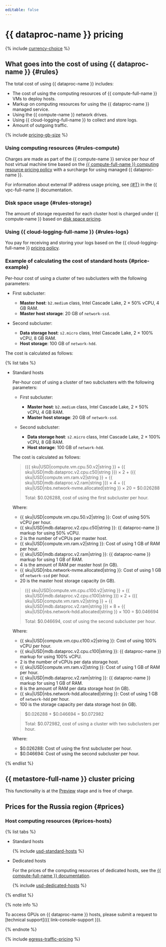 ```yaml
---
editable: false
---
```


# {{ dataproc-name }} pricing


{% include [currency-choice](../_includes/pricing/currency-choice.md) %}


## What goes into the cost of using {{ dataproc-name }} {#rules}

The total cost of using {{ dataproc-name }} includes:

* The cost of using the computing resources of {{ compute-full-name }} VMs to deploy hosts.
* Markup on computing resources for using the {{ dataproc-name }} managed service.
* Using the {{ compute-name }} network drives.
* Using {{ cloud-logging-full-name }} to collect and store logs.
* Amount of outgoing traffic.

{% include [pricing-gb-size](../_includes/pricing-gb-size.md) %}

### Using computing resources {#rules-compute}

Charges are made as part of the {{ compute-name }} service per hour of host virtual machine time based on the [{{ compute-full-name }} computing resource pricing policy](../compute/pricing.md#prices) with a surcharge for using managed {{ dataproc-name }}.

For information about external IP address usage pricing, see [{#T}](../vpc/pricing.md) in the {{ vpc-full-name }} documentation.

### Disk space usage {#rules-storage}

The amount of storage requested for each cluster host is charged under {{ compute-name }} based on [disk space pricing](../compute/pricing.md#prices-storage).

### Using {{ cloud-logging-full-name }} {#rules-logs}

You pay for receiving and storing your logs based on the {{ cloud-logging-full-name }} [pricing policy](../logging/pricing.md).

### Example of calculating the cost of standard hosts {#price-example}

Per-hour cost of using a cluster of two subclusters with the following parameters:

* First subcluster:
  * **Master host**: `b2.medium` class, Intel Cascade Lake, 2 × 50% vCPU, 4 GB RAM.
  * **Master host storage**: 20 GB of `network-ssd`.

* Second subcluster:
  * **Data storage host**: `s2.micro` class, Intel Cascade Lake, 2 × 100% vCPU, 8 GB RAM.
  * **Host storage**: 100 GB of `network-hdd`.

The cost is calculated as follows:



{% list tabs %}

- Standard hosts

  Per-hour cost of using a cluster of two subclusters with the following parameters:

  * First subcluster:
    * **Master host**: `b2.medium` class, Intel Cascade Lake, 2 × 50% vCPU, 4 GB RAM.
    * **Master host storage**: 20 GB of `network-ssd`.

  * Second subcluster:
    * **Data storage host**: `s2.micro` class, Intel Cascade Lake, 2 × 100% vCPU, 8 GB RAM.
    * **Host storage**: 100 GB of `network-hdd`.

  The cost is calculated as follows:

  > ({{ sku|USD|compute.vm.cpu.50.v2|string }} + {{ sku|USD|mdb.dataproc.v2.cpu.c50|string }}) × 2 + ({{ sku|USD|compute.vm.ram.v2|string }} + {{ sku|USD|mdb.dataproc.v2.ram|string }}) × 4 + {{ sku|USD|nbs.network-nvme.allocated|string }} × 20 = $0.026288
  >
  > Total: $0.026288, cost of using the first subcluster per hour.

  Where:

  * {{ sku|USD|compute.vm.cpu.50.v2|string }}: Cost of using 50% vCPU per hour.
  * {{ sku|USD|mdb.dataproc.v2.cpu.c50|string }}: {{ dataproc-name }} markup for using 50% vCPU.
  * 2 is the number of vCPUs per master host.
  * {{ sku|USD|compute.vm.ram.v2|string }}: Сost of using 1 GB of RAM per hour.
  * {{ sku|USD|mdb.dataproc.v2.ram|string }}: {{ dataproc-name }} markup for using 1 GB of RAM.
  * 4 is the amount of RAM per master host (in GB).
  * {{ sku|USD|nbs.network-nvme.allocated|string }}: Сost of using 1 GB of `network-ssd` per hour.
  * 20 is the master host storage capacity (in GB).

  > ({{ sku|USD|compute.vm.cpu.c100.v2|string }} + {{ sku|USD|mdb.dataproc.v2.cpu.c100|string }}) × 2 + ({{ sku|USD|compute.vm.ram.v2|string }} + {{ sku|USD|mdb.dataproc.v2.ram|string }}) × 8 + {{ sku|USD|nbs.network-hdd.allocated|string }} × 100 = $0.046694
  >
  > Total: $0.046694, cost of using the second subcluster per hour.

  Where:

  * {{ sku|USD|compute.vm.cpu.c100.v2|string }}: Cost of using 100% vCPU per hour.
  * {{ sku|USD|mdb.dataproc.v2.cpu.c100|string }}: {{ dataproc-name }} markup for using 100% vCPU.
  * 2 is the number of vCPUs per data storage host.
  * {{ sku|USD|compute.vm.ram.v2|string }}: Сost of using 1 GB of RAM per hour.
  * {{ sku|USD|mdb.dataproc.v2.ram|string }}: {{ dataproc-name }} markup for using 1 GB of RAM.
  * 8 is the amount of RAM per data storage host (in GB).
  * {{ sku|USD|nbs.network-hdd.allocated|string }}: Сost of using 1 GB of `network-hdd` per hour.
  * 100 is the storage capacity per data storage host (in GB).

  > $0.026288 + $0.046694 = $0.072982
  >
  > Total: $0.072982, cost of using a cluster with two subclusters per hour.

  Where:

  * $0.026288: Cost of using the first subcluster per hour.
  * $0.046694: Cost of using the second subcluster per hour.

{% endlist %}


## {{ metastore-full-name }} cluster pricing

This functionality is at the [Preview](../overview/concepts/launch-stages.md) stage and is free of charge.

## Prices for the Russia region {#prices}


### Host computing resources {#prices-hosts}



{% list tabs %}

- Standard hosts

  {% include [usd-standard-hosts](../_pricing/data-proc/usd-standard-hosts.md) %}

- Dedicated hosts

  For the prices of the computing resources of dedicated hosts, see the [{{ compute-full-name }} documentation](../compute/pricing.md#prices-dedicated-host).

  {% include [usd-dedicated-hosts](../_pricing/data-proc/usd-dedicated-hosts.md) %}

{% endlist %}


{% note info %}

To access GPUs on {{ dataproc-name }} hosts, please submit a request to [technical support]({{ link-console-support }}).

{% endnote %}

{% include [egress-traffic-pricing](../_includes/egress-traffic-pricing.md) %}
